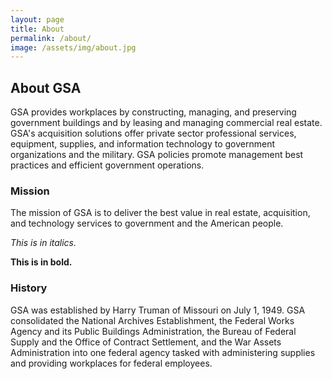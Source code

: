 ```yaml
---
layout: page
title: About
permalink: /about/
image: /assets/img/about.jpg
---
```


## About GSA

GSA provides workplaces by constructing, managing, and preserving government buildings and by leasing and managing commercial real estate. GSA's acquisition solutions offer private sector professional services, equipment, supplies, and information technology to government organizations and the military. GSA policies promote management best practices and efficient government operations. 

### Mission

The mission of GSA is to deliver the best value in real estate, acquisition, and technology services to government and the American people.

*This is in italics.*

**This is in bold.**

### History

GSA was established by Harry Truman of Missouri on July 1, 1949.  GSA consolidated the National Archives Establishment, the Federal Works Agency and its Public Buildings Administration, the Bureau of Federal Supply and the Office of Contract Settlement, and the War Assets Administration into one federal agency tasked with administering supplies and providing workplaces for federal employees.

